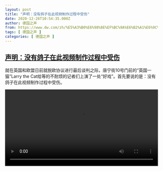 ```yaml
---
layout: post
title: "声明：没有鸽子在此视频制作过程中受伤"
date: 2020-12-26T10:54:35.000Z
author: 德国之声
from: https://www.dw.com/zh/%E5%A3%B0%E6%98%8E%EF%BC%9A%E6%B2%A1%E6%9C%89%E9%B8%BD%E5%AD%90%E5%9C%A8%E6%AD%A4%E8%A7%86%E9%A2%91%E5%88%B6%E4%BD%9C%E8%BF%87%E7%A8%8B%E4%B8%AD%E5%8F%97%E4%BC%A4/a-56062412
tags: [ 德国之声 ]
categories: [ 德国之声 ]
---
```

<!--1608980075000-->
[声明：没有鸽子在此视频制作过程中受伤](https://www.dw.com/zh/%E5%A3%B0%E6%98%8E%EF%BC%9A%E6%B2%A1%E6%9C%89%E9%B8%BD%E5%AD%90%E5%9C%A8%E6%AD%A4%E8%A7%86%E9%A2%91%E5%88%B6%E4%BD%9C%E8%BF%87%E7%A8%8B%E4%B8%AD%E5%8F%97%E4%BC%A4/a-56062412)
------

<div>
<p>就在英国和欧盟日前就脱欧协议进行最后谈判之际，唐宁街10号门前的“英国一猫”Larry the Cat给等的不耐烦的记者们上演了一处“好戏”。首先要说的是：没有鸽子在此视频制作过程中受伤。</small></p><video src="https://tvdownloaddw-a.akamaihd.net/dwtv_video/flv/vdt_zh/2020/bchi201226_001_9ddd7bchi201225_001_larrythecat_02f_sd_sor.mp4" controls style="width:100%"></video>
</div>
